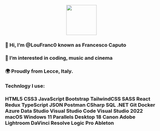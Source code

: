 <div id="header" align="center">
  <img src="https://media.giphy.com/media/vLlpbDafjgHystuJ0a/giphy.gif" width="100"/>
</div>

### 👋 Hi, I’m @LouFranc0 known as Francesco Caputo

### 👀 I’m interested in coding, music and cinema 

### 🌍 Proudly from Lecce, Italy.

### Technlogy I use:

### HTML5 CSS3 JavaScript Bootstrap  TailwindCSS SASS React Redux TypeScript JSON Postman CSharp SQL .NET Git Docker Azure Data Studio Visual Studio Code Visual Studio 2022 macOS Windows 11 Parallels Desktop 18 Canon Adobe Lightroom DaVinci Resolve Logic Pro Ableton

